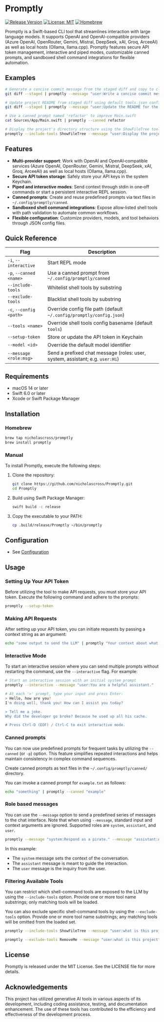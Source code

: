 # Promptly

[![Release Version](https://img.shields.io/github/v/release/nicholascross/Promptly)](https://github.com/nicholascross/Promptly/releases)
[![License: MIT](https://img.shields.io/badge/License-MIT-blue.svg)](LICENSE)
[![Homebrew](https://img.shields.io/badge/homebrew-promptly-informational?logo=homebrew)](https://formulae.brew.sh/formula/promptly)

Promptly is a Swift-based CLI tool that streamlines interaction with large language models. It supports OpenAI and OpenAI-compatible providers (Azure OpenAI, OpenRouter, Gemini, Mistral, DeepSeek, xAI, Groq, ArceeAI) as well as local hosts (Ollama, llama.cpp). Promptly features secure API token management, interactive and piped modes, customizable canned prompts, and sandboxed shell command integrations for flexible automation.

## Examples

```bash
# Generate a concise commit message from the staged diff and copy to clipboard
git diff --staged | promptly --message "user:Write a concise commit message for the staged changes" | pbcopy
```

```bash
# Update project README from staged diff using default tools.json configuration
git diff --staged | promptly --message "user:Update the README for the changes in the diff"
```

```bash
# Use a canned prompt named 'refactor' to improve Main.swift
cat Sources/App/Main.swift | promptly --canned refactor
```

```bash
# Display the project's directory structure using the ShowFileTree tool
promptly --include-tools ShowFileTree --message "user:Display the project's directory structure"
```

## Features

- **Multi‑provider support**: Work with OpenAI and OpenAI‑compatible services (Azure OpenAI, OpenRouter, Gemini, Mistral, DeepSeek, xAI, Groq, ArceeAI) as well as local hosts (Ollama, llama.cpp).
- **Secure API token storage**: Safely store your API keys in the system Keychain.
- **Piped and interactive modes**: Send context through stdin in one‑off commands or start a persistent interactive REPL session.
- **Canned prompts**: Create and reuse predefined prompts via text files in `~/.config/promptly/canned`.
- **Sandboxed shell command integrations**: Expose allow‑listed shell tools with path validation to automate common workflows.
- **Flexible configuration**: Customize providers, models, and tool behaviors through JSON config files.

## Quick Reference

| Flag                    | Description                                      |
|-------------------------|--------------------------------------------------|
| `-i`, `--interactive`   | Start REPL mode                                  |
| `-p`, `--canned <name>` | Use a canned prompt from `~/.config/promptly/canned` |
| `--include-tools`       | Whitelist shell tools by substring               |
| `--exclude-tools`       | Blacklist shell tools by substring               |
| `-c`, `--config <path>`  | Override config file path (default `~/.config/promptly/config.json`) |
| `--tools <name>`         | Override shell tools config basename (default `tools`) |
| `--setup-token`          | Store or update the API token in Keychain        |
| `--model <id>`           | Override the default model identifier            |
| `--message <role:msg>`   | Send a prefixed chat message (roles: user, system, assistant; e.g. `user:Hi`) |

## Requirements

- macOS 14 or later
- Swift 6.0 or later
- Xcode or Swift Package Manager

## Installation

### Homebrew

```bash
brew tap nicholascross/promptly
brew install promptly
```

### Manual

To install Promptly, execute the following steps:

1. Clone the repository:
   ```bash
   git clone https://github.com/nicholascross/Promptly.git
   cd Promptly
   ```

2. Build using Swift Package Manager:
   ```bash
   swift build -c release
   ```

3. Copy the executable to your PATH:
   ```bash
   cp .build/release/Promptly ~/bin/promptly
   ```

## Configuration

- See [Configuration](Docs/configuration.md)

## Usage

### Setting Up Your API Token

Before utilizing the tool to make API requests, you must store your API token. Execute the following command and adhere to the prompts:
```bash
promptly --setup-token
```

### Making API Requests

After setting up your API token, you can initiate requests by passing a context string as an argument:
```bash
echo "some output to send the LLM" | promptly "Your context about what to do with the input"
```

### Interactive Mode

To start an interactive session where you can send multiple prompts without restarting the command, use the `--interactive` flag. For example:

```bash
# Start an interactive session with an initial system prompt
promptly --interactive --message "user:You are a helpful assistant."

# At each '>' prompt, type your input and press Enter:
> Hello, how are you?
I'm doing well, thank you! How can I assist you today?

> Tell me a joke.
Why did the developer go broke? Because he used up all his cache.

# Press Ctrl-D (EOF) / Ctrl-C to exit interactive mode.
```

### Canned prompts

You can now use predefined prompts for frequent tasks by utilizing the `--canned` (or `-p`) option. This feature simplifies repeated interactions and helps maintain consistency in complex command sequences.

Create canned prompts as text files in the `~/.config/promptly/canned/` directory. 

You can invoke a canned prompt for `example.txt` as follows:

```bash
echo "something" | promptly --canned "example"
```

### Role based messages

You can use the `--message` option to send a predefined series of messages to the chat interface. Note that when using `--message`, standard input and context arguments are ignored. Supported roles are `system`, `assistant`, and `user`.

```bash
promptly --message "system:Respond as a pirate." --message "assistant:Ahoy" --message "user:Can you tell me a story?"
```

In this example:
- The `system` message sets the context of the conversation.
- The `assistant` message is meant to guide the interaction.
- The `user` message is the inquiry from the user.

### Filtering Available Tools

You can restrict which shell-command tools are exposed to the LLM by using the `--include-tools` option. Provide one or more tool name substrings; only matching tools will be loaded.

You can also exclude specific shell-command tools by using the `--exclude-tools` option. Provide one or more tool name substrings; any matching tools will be omitted from the loaded set.

```bash
promptly --include-tools ShowFileTree --message "user:what is this project"
```

```bash
promptly --exclude-tools RemoveMe --message "user:what is this project"
```

## License

Promptly is released under the MIT License. See the LICENSE file for more details.

## Acknowledgements

This project has utilized generative AI tools in various aspects of its development, including coding assistance, testing, and documentation enhancement. The use of these tools has contributed to the efficiency and effectiveness of the development process.
